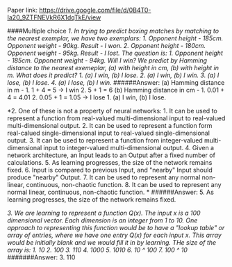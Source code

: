 Paper link: https://drive.google.com/file/d/0B4T0-Ia20_9ZTFNEVkR6X1dqTkE/view

####Multiple choice
*1. In trying to predict boxing matches by matching to the nearest exemplar, we have two exemplars:
      1. Opponent height - 185cm. Opponent weight - 90kg. Result - I won.
      2. Opponent height - 180cm. Opponent weight - 95kg. Result - I lost.
    The question is:
      1. Opponent height - 185cm. Opponent weight - 94kg. Will I win?
    We predict by Hamming distance to the nearest exemeplar, (a) with height in cm, (b) with height in m. What does it predict?
      1. (a) I win, (b) I lose.
      2. (a) I win, (b) I win.
      3. (a) I lose, (b) I lose.
      4. (a) I lose, (b) I win.*
######Answer:
    (a) Hamming distance in m -   1. 1 + 4 = 5 -> I win
                                  2. 5 + 1 = 6
    (b) Hamming distance in cm -  1. 0.01 + 4 = 4.01
                                  2. 0.05 + 1 = 1.05 -> I lose
    1. (a) I win, (b) I lose.
    
*2. One of these is not a property of neural networks:
    1. It can be used to represent a function from real-valued multi-dimensional input to real-valued multi-dimensional output.
    2. It can be used to represent a function form real-calued single-dimensional input to real-valued single-dimensional output.
    3. It can be used to represent a function from integer-valued multi-dimensional input to integer-valued multi-dimensional output.
    4. Given a network architecture, an Input leads to an Output after a fixed number of calculations.
    5. As learning progresses, the size of the network remains fixed.
    6. Input is compared to previous Input, and "nearby" Input should produce "nearby" Output.
    7. It can be used to represent any normal non-linear, continuous, non-chaotic function.
    8. It can be used to represent any normal linear, continuous, non-chaotic function. *
######Answer:
    5. As learning progresses, the size of the network remains fixed.
    
*3. We are learning to represent a function Q(x). The input x is a 100 dimensional vector. Each dimension is an integer from 1 to 10. One approach to representing this function would be to have a "lookup table" or array of entries, where we have one entry Q(x) for each input x. This array would be initially blank and we would fill it in by learning. THe size of the array is:
    1. 10
    2. 100
    3. 110
    4. 1000
    5. 1010
    6. 10 ^ 100
    7. 100 ^ 10*
#######Answer:
    3. 110
